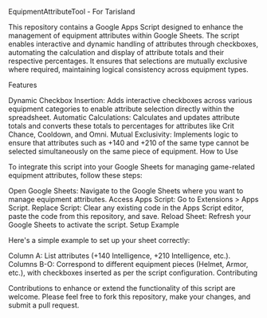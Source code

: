 EquipmentAttributeTool - For Tarisland

This repository contains a Google Apps Script designed to enhance the management of equipment attributes within Google Sheets. The script enables interactive and dynamic handling of attributes through checkboxes, automating the calculation and display of attribute totals and their respective percentages. It ensures that selections are mutually exclusive where required, maintaining logical consistency across equipment types.

Features

Dynamic Checkbox Insertion: Adds interactive checkboxes across various equipment categories to enable attribute selection directly within the spreadsheet.
Automatic Calculations: Calculates and updates attribute totals and converts these totals to percentages for attributes like Crit Chance, Cooldown, and Omni.
Mutual Exclusivity: Implements logic to ensure that attributes such as +140 and +210 of the same type cannot be selected simultaneously on the same piece of equipment.
How to Use

To integrate this script into your Google Sheets for managing game-related equipment attributes, follow these steps:

Open Google Sheets: Navigate to the Google Sheets where you want to manage equipment attributes.
Access Apps Script: Go to Extensions > Apps Script.
Replace Script: Clear any existing code in the Apps Script editor, paste the code from this repository, and save.
Reload Sheet: Refresh your Google Sheets to activate the script.
Setup Example

Here's a simple example to set up your sheet correctly:

Column A: List attributes (+140 Intelligence, +210 Intelligence, etc.).
Columns B-O: Correspond to different equipment pieces (Helmet, Armor, etc.), with checkboxes inserted as per the script configuration.
Contributing

Contributions to enhance or extend the functionality of this script are welcome. Please feel free to fork this repository, make your changes, and submit a pull request.
